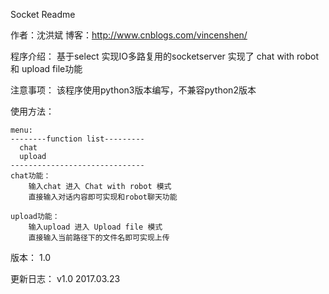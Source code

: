 Socket Readme

作者：沈洪斌
博客：http://www.cnblogs.com/vincenshen/

程序介绍：
	基于select 实现IO多路复用的socketserver
	实现了 chat with robot 和 upload file功能
	

注意事项：
	该程序使用python3版本编写，不兼容python2版本
	
使用方法：

    menu:
    --------function list---------
      chat
      upload
    ------------------------------
	chat功能：
		输入chat 进入 Chat with robot 模式
		直接输入对话内容即可实现和robot聊天功能
	
	upload功能：	
		输入upload 进入 Upload file 模式
		直接输入当前路径下的文件名即可实现上传
	

版本：
     1.0
	
	
更新日志：
v1.0 2017.03.23
